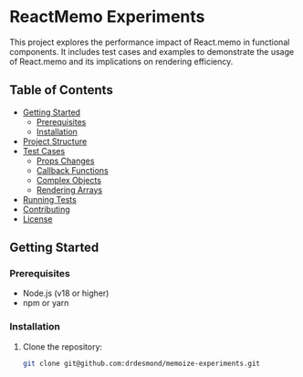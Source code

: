 # ReactMemo Experiments

This project explores the performance impact of React.memo in functional components. It includes test cases and examples to demonstrate the usage of React.memo and its implications on rendering efficiency.

## Table of Contents

- [Getting Started](#getting-started)
  - [Prerequisites](#prerequisites)
  - [Installation](#installation)
- [Project Structure](#project-structure)
- [Test Cases](#test-cases)
  - [Props Changes](#props-changes)
  - [Callback Functions](#callback-functions)
  - [Complex Objects](#complex-objects)
  - [Rendering Arrays](#rendering-arrays)
- [Running Tests](#running-tests)
- [Contributing](#contributing)
- [License](#license)

## Getting Started

### Prerequisites

- Node.js (v18 or higher)
- npm or yarn

### Installation

1. Clone the repository:

   ```bash
   git clone git@github.com:drdesmond/memoize-experiments.git
